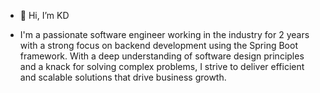 - 👋 Hi, I’m KD


<!---
kentisthebest/kentisthebest is a ✨ special ✨ repository because its `README.md` (this file) appears on your GitHub profile.
You can click the Preview link to take a look at your changes.
--->

- I'm a passionate software engineer working in the industry for 2 years with a strong focus on backend development using the Spring Boot framework. With a deep understanding of software design principles and a knack for solving complex problems, I strive to deliver efficient and scalable solutions that drive business growth.
